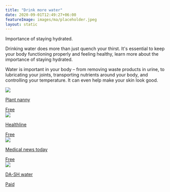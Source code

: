 ```yaml
---
title: "Drink more water"
date: 2020-09-01T12:49:27+06:00
featureImage: images/ma/placeholder.jpeg
layout: static
---
```


Importance of staying hydrated.

Drinking water does more than just quench your thirst. It's essential to keep your body functioning properly and feeling healthy, learn more about the importance of staying hydrated.

Water is important in your body – from removing waste products in urine, to lubricating your joints, transporting nutrients around your body, and controlling your temperature. It can even help make your skin look good.

<a class="ma-link" href="https://plantnanny.app/"><div class="ma-card"><div class="ma-icon"><img src ="/images/icon-check.png"/></div><div class="ma-name"><p>Plant nanny</p></div><div class="ma-paid-text"><span>Free</span></div></div></a><a class="ma-link" href="https://www.healthline.com/health/food-nutrition/why-is-water-important"><div class="ma-card"><div class="ma-icon"><img src ="/images/icon-check.png"/></div><div class="ma-name"><p>Healthline</p></div><div class="ma-paid-text"><span>Free</span></div></div></a><a class="ma-link" href="https://www.medicalnewstoday.com/articles/290814"><div class="ma-card"><div class="ma-icon"><img src ="/images/icon-check.png"/></div><div class="ma-name"><p>Medical news today</p></div><div class="ma-paid-text"><span>Free</span></div></div></a><a class="ma-link" href="https://dash-water.com/"><div class="ma-card"><div class="ma-icon"><img src ="/images/icon-pound.png"/></div><div class="ma-name"><p>DA-SH water</p></div><div class="ma-paid-text"><span>Paid</span></div></div></a>  

<br/><br/>






